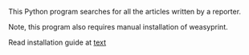 This Python program searches for all the articles written by a reporter.

Note, this program also requires manual installation of weasyprint.

Read installation guide at [text](https://doc.courtbouillon.org/weasyprint/stable/first_steps.html)